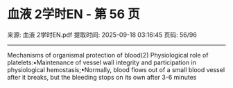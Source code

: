 # 血液 2学时EN - 第 56 页

来源: 血液 2学时EN.pdf
提取时间: 2025-09-18 03:16:45
页码: 56/96

---

Mechanisms of organismal protection of blood(2) Physiological role of platelets:•Maintenance of vessel wall integrity and participation in physiological hemostasis;•Normally, blood flows out of a small blood vessel after it breaks, but the bleeding stops on its own after 3-6 minutes